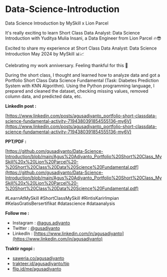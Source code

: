 # Data-Science-Introduction
Data Science Introduction by MySkill x Lion Parcel

It's really exciting to learn Short Class Data Analyst: Data Science Introduction with Yuditya Mulia Insani, a Data Engineer from Lion Parcel 🔥😎

Excited to share my experience at Short Class Data Analyst: Data Science Introduction May 2024 by MySkill 📊📈

Celebrating my work anniversary. Feeling thankful for this 🙏 

During the short class, I thought and learned how to analyze data and got a Portfolio Short Class Data Science Fundamental (Task: Diabetes Prediction System with KNN Algorithm). Using the Python programming language, I prepared and cleaned the dataset, checking missing values, removed column data, and predicted data, etc.

**LinkedIn post :**

[https://www.linkedin.com/posts/agusadiyanto_portfolio-short-classdata-science-fundamental-activity-7194380391854555136-my6V](https://www.linkedin.com/posts/agusadiyanto_portfolio-short-classdata-science-fundamental-activity-7194380391854555136-my6V)

**PPT/PDF :**

[https://github.com/gusadiyanto/Data-Science-Introduction/blob/main/Agus%20Adiyanto_Portfolio%20Short%20Class_MySkill%20x%20Lion%20Parcel%20-%20Short%20Class%20Data%20Science%20Fundamental.pdf](https://github.com/gusadiyanto/Data-Science-Introduction/blob/main/Agus%20Adiyanto_Portfolio%20Short%20Class_MySkill%20x%20Lion%20Parcel%20-%20Short%20Class%20Data%20Science%20Fundamental.pdf)

#LearnAtMySkill #ShortClassMySkill #RintisKarirImpian #KelasGratisBersertifikat #datascience #dataanalysis

**Follow me :**
- Instagram : [@agus.adiyanto](https://www.instagram.com/agus.adiyanto/)
- Twitter : [@gusadiyanto](https://x.com/gusadiyanto)
- LinkedIn : [https://www.linkedin.com/in/agusadiyanto](https://www.linkedin.com/in/agusadiyanto)

**Traktir ngopi :**
- [saweria.co/agusadiyanto](https://saweria.co/agusadiyanto)
- [trakteer.id/agusadiyanto/tip](https://trakteer.id/agusadiyanto/tip)
- [flip.id/me/agusadiyanto](https://flip.id/me/agusadiyanto)
